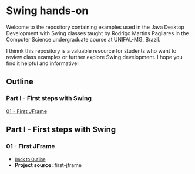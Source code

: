 # Swing hands-on

Welcome to the repository containing examples used in the Java Desktop Development with Swing classes taught by Rodrigo Martins Pagliares in the Computer Science undergraduate course at UNIFAL-MG, Brazil. 

I thinnk this repository is a valuable resource for students who want to review class examples or further explore Swing development. I hope you find it helpful and informative!


## Outline

### Part I - First steps with Swing
<p><a href="https://github.com/pagliares/swing-hands-on/blob/main/README.md#01---first-jframe">01 - First JFrame</a></p>




## Part I - First steps with Swing

### 01 - First JFrame  

- <small><a href="https://github.com/pagliares/swing-hands-on#outline">Back to Outline</a></small>
- <strong>Project source:</strong> first-jframe

